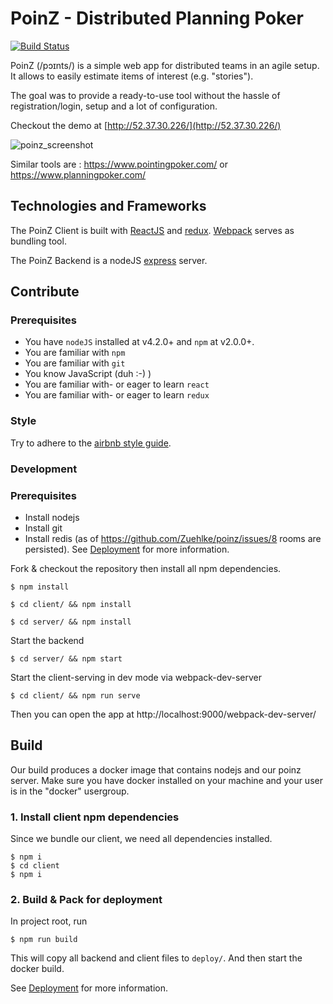 # PoinZ - Distributed Planning Poker

[![Build Status](https://travis-ci.org/Zuehlke/poinz.svg?branch=master)](https://travis-ci.org/Zuehlke/poinz)

PoinZ (/pɔɪnts/) is a simple web app for distributed teams in an agile setup. It allows to easily estimate items of interest (e.g. "stories").

The goal was to provide a ready-to-use tool without the hassle of registration/login, setup and a lot of configuration.

Checkout the demo at [http://52.37.30.226/](http://52.37.30.226/)

![poinz_screenshot](https://cloud.githubusercontent.com/assets/1777143/13347877/846c4630-dc70-11e5-8c04-e5a03d18645d.png)

Similar tools are : https://www.pointingpoker.com/ or https://www.planningpoker.com/

## Technologies and Frameworks

The PoinZ Client is built with [ReactJS](https://facebook.github.io/react/) and [redux](https://github.com/reactjs/redux).
[Webpack](https://webpack.github.io/) serves as bundling tool.

The PoinZ Backend is a nodeJS [express](http://expressjs.com/) server.


## Contribute

### Prerequisites

* You have `nodeJS` installed at v4.2.0+ and `npm` at v2.0.0+.
* You are familiar with `npm`
* You are familiar with `git`
* You know JavaScript (duh :-) )
* You are familiar with- or eager to learn `react`
* You are familiar with- or eager to learn `redux`

### Style

Try to adhere to the [airbnb style guide](https://github.com/airbnb/javascript).

### Development

### Prerequisites

* Install nodejs
* Install git
* Install redis (as of https://github.com/Zuehlke/poinz/issues/8 rooms are persisted). See [Deployment](DEPLOYMENT.md) for more information.

Fork & checkout the repository then install all npm dependencies.

`$ npm install`

`$ cd client/ && npm install`

`$ cd server/ && npm install`

Start the backend

`$ cd server/ && npm start`

Start the client-serving in dev mode via webpack-dev-server

`$ cd client/ && npm run serve`

Then you can open the app at http://localhost:9000/webpack-dev-server/


## Build

Our build produces a docker image that contains nodejs and our poinz server.
Make sure you have docker installed on your machine and your user is in the "docker" usergroup.

### 1. Install client npm dependencies

Since we bundle our client, we need all dependencies installed.

```
$ npm i
$ cd client
$ npm i
```

### 2. Build & Pack for deployment

In project root, run

```
$ npm run build
```

This will copy all backend and client files to `deploy/`. 
And then start the docker build.

See [Deployment](DEPLOYMENT.md) for more information.
